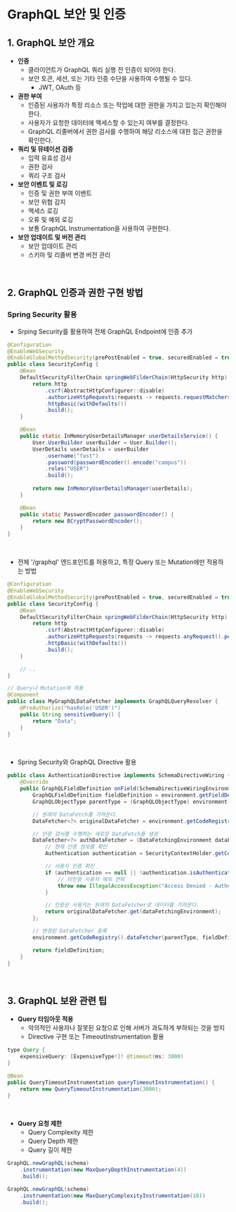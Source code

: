 # GraphQL 보안 및 인증

## 1. GraphQL 보안 개요

 - __인증__
    - 클라이언트가 GraphQL 쿼리 실행 전 인증이 되어야 한다.
    - 보안 토큰, 세션, 또는 기타 인증 수단을 사용하여 수행될 수 있다.
        - JWT, OAuth 등
 - __권한 부여__
    - 인증된 사용자가 특정 리소스 또는 작업에 대한 권한을 가지고 있는지 확인해야 한다.
    - 사용자가 요청한 데이터에 액세스할 수 있는지 여부를 결정한다.
    - GraphQL 리졸버에서 권한 검사를 수행하여 해당 리소스에 대한 접근 권한을 확인한다.
 - __쿼리 및 뮤테이션 검증__
    - 입력 유효성 검사
    - 권한 검사
    - 쿼리 구조 검사
 - __보안 이벤트 및 로깅__
    - 인증 및 권한 부여 이벤트
    - 보안 위협 감지
    - 액세스 로깅
    - 오류 및 예외 로깅
    - 보통 GraphQL Instrumentation을 사용하여 구현한다.
 - __보안 업데이트 및 버전 관리__
    - 보안 업데이트 관리
    - 스키마 및 리졸버 변경 버전 관리

<br/>

## 2. GraphQL 인증과 권한 구현 방법

### Spring Security 활용

 - Srping Security를 활용하여 전체 GraphQL Endpoint에 인증 추가
```java
@Configuration
@EnableWebSecurity
@EnableGlobalMethodSecurity(prePostEnabled = true, securedEnabled = true)
public class SecurityConfig {
    @Bean
    DefaultSecurityFilterChain springWebFilderChain(HttpSecurity http) throws Exception {
        return http
            .csrf(AbstractHttpConfigurer::disable)
            .authorizeHttpRequests(requests -> requests.requestMatchers("/graphql"))
            .httpBasic(withDefaults())
            .build();
    }

    @Bean
    public static InMemoryUserDetailsManager userDetailsService() {
        User.UserBuilder userBuilder = User.Builder();
        UserDetails userDetails = userBuilder
            .username("fast")
            .password(passwordEncoder().encode("campus"))
            .roles("USER")
            .build();
        
        return new InMemoryUserDetailsManager(userDetails);
    }

    @Bean
    public static PasswordEncoder passwordEncoder() {
        return new BCryptPasswordEncoder();
    }
}
```
<br/>

 - 전체 '/graphql' 엔드포인트를 허용하고, 특정 Query 또는 Mutation에만 적용하는 방법
```java
@Configuration
@EnableWebSecurity
@EnableGlobalMethodSecurity(prePostEnabled = true, securedEnabled = true)
public class SecurityConfig {
    @Bean
    DefaultSecurityFilterChain springWebFilderChain(HttpSecurity http) throws Exception {
        return http
            .csrf(AbstractHttpConfigurer::disable)
            .authorizeHttpRequests(requests -> requests.anyRequest().permitAll()) // 모든 엔드포인트 허용
            .httpBasic(withDefaults())
            .build();
    }

    // ..
}

// Query나 Mutation에 적용
@Component
public class MyGraphQLDataFetcher implements GraphQLQueryResolver {
    @PreAuthorize("hasRole('USER')")
    public String sensitiveQuery() {
        return "Data";
    }
}
```
<br/>

 - Spring Security와 GraphQL Directive 활용
```java
public class AuthenticationDirective implements SchemaDirectiveWiring {
    @Override
    public GraphQLFieldDefinition onField(SchemaDirectiveWiringEnvironment<GraphQLFieldDefinition> environment) {
        GraphQLFieldDefinition fieldDefinition = environment.getFieldDefinition();
        GraphQLObjectType parentType = (GraphQLObjectType) environment.getFieldsContainer()

        // 원래의 DataFetch를 가져온다.
        DataFetcher<?> originalDataFetcher = environment.getCodeRegistry().getDataFetcher(parentType, fieldDefinition);

        // 인증 검사를 수행하는 새로운 DataFetch를 생성
        DataFetcher<?> authDataFetcher = (DataFetchingEnvironment dataFetchingEnvironment) -> {
            // 현재 인증 정보를 확인
            Authentication authentication = SecurityContextHolder.getContext().getAuthentication();

            // 사용자 인증 확인
            if (authentication == null || !authentication.isAuthenticated() || "anonymousUser".equals(authentication.getPrincipal())) {
                // 미인증 사용자 예외 전파
                throw new IllegalAccessException("Access Denied - Authentication required");
            }

            // 인증된 사용자는 원래의 DataFetcher로 데이터를 가져온다.
            return originalDataFetcher.get(dataFetchingEnvironment);
        };

        // 변경된 DataFetcher 등록
        environment.getCodeRegistry().dataFetcher(parentType, fieldDefinition, authDataFetcher);

        return fieldDefinition;
    }
}
```
<br/>

## 3. GraphQL 보완 관련 팁

 - __Query 타임아웃 적용__
    - 악의적인 사용자나 잘못된 요청으로 인해 서버가 과도하게 부하되는 것을 방지
    - Directive 구현 또는 TimeoutInstrumentation 활용
```java
type Query {
    expensiveQuery: [ExpensiveType!]! @timeout(ms: 3000)
}

@Bean
public QueryTimeoutInstrumentation queryTimeoutInstrumentation() {
    return new QueryTimeoutInstrumentation(3000);
}
```
<br/>

 - __Query 요청 제한__
    - Query Complexity 제한
    - Query Depth 제한
    - Query 길이 제한
```java
GraphQL.newGraphQL(schema)
    .instrumentation(new MaxQueryDepthInstrumentation(4))
    .build();

GraphQL.newGraphQL(schema)
    .instrumentation(new MaxQueryComplexityInstrumentation(10))
    .build();
```


